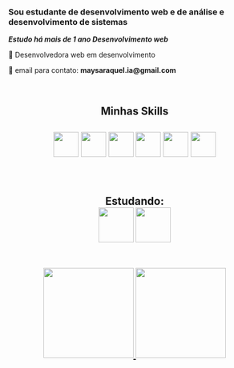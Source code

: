 
### Sou estudante de desenvolvimento web e de análise e desenvolvimento de sistemas 


_**Estudo há mais de 1 ano Desenvolvimento web**_
<p> 🎯 Desenvolvedora web em desenvolvimento</p>
<p> 📧 email para contato: <strong> maysaraquel.ia@gmail.com </strong> <p> 

<br>
<h2 align="center"> Minhas Skills <h2> 
 <div align="center">
 <img src="https://cdn.jsdelivr.net/gh/devicons/devicon/icons/css3/css3-original.svg" width='50px' />
  <img src="https://cdn.jsdelivr.net/gh/devicons/devicon/icons/html5/html5-original.svg"  width='50px'/>
   <img src="https://cdn.jsdelivr.net/gh/devicons/devicon/icons/javascript/javascript-original.svg" width='50px'/>
   <img src="https://cdn.jsdelivr.net/gh/devicons/devicon/icons/php/php-original.svg" width='50px'/>
    <img src="https://cdn.jsdelivr.net/gh/devicons/devicon/icons/mysql/mysql-original-wordmark.svg" width='50px'/>
     <img src="https://cdn.jsdelivr.net/gh/devicons/devicon/icons/bootstrap/bootstrap-original.svg" width='50px' />
 </div>
<br><br>
  
 <p align="center">Estudando: <br>
  <img src="https://cdn.jsdelivr.net/gh/devicons/devicon/icons/react/react-original.svg" width="70px" />
  <img src="https://cdn.jsdelivr.net/gh/devicons/devicon/icons/nodejs/nodejs-original-wordmark.svg" width="70px" />
 </p>
 
 <br>
 
 <div align="center">
  <a href="https://github.com/mayzinng">
  <img height="180em" src="https://github-readme-stats.vercel.app/api?username=mayzinng&show_icons=true&theme=synthwave&include_all_commits=true&count_private=true"/>
  <img height="180em" src="https://github-readme-stats.vercel.app/api/top-langs/?username=mayzinng&layout=compact&langs_count=7&theme=synthwave"/>
</div>
<br>
  <br>
